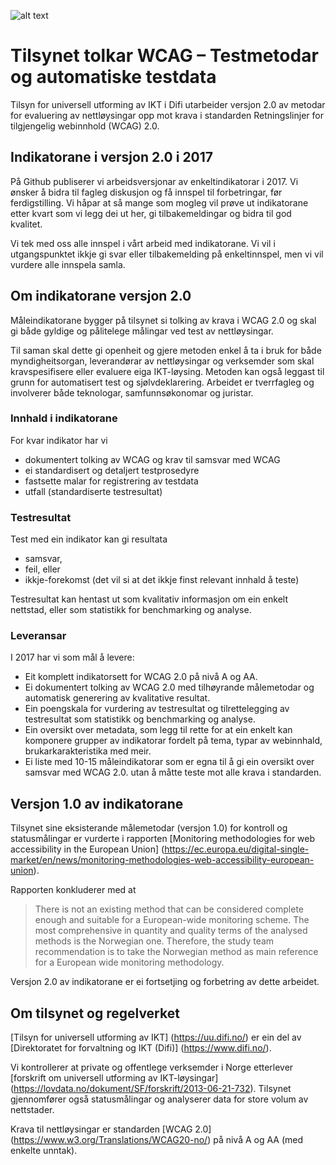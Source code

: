 
![alt text](https://www.difi.no/_style/design/difi3/img/difi-logo.png "Difi-logo") 

# Tilsynet tolkar WCAG – Testmetodar og automatiske testdata

Tilsyn for universell utforming av IKT i Difi utarbeider versjon 2.0 av metodar for evaluering av nettløysingar opp mot krava i standarden Retningslinjer for tilgjengelig webinnhold (WCAG) 2.0.

## Indikatorane i versjon 2.0 i 2017

På Github publiserer vi arbeidsversjonar av enkeltindikatorar i 2017. Vi ønsker å bidra til fagleg diskusjon og få innspel til forbetringar, før ferdigstilling. Vi håpar at så mange som mogleg vil prøve ut indikatorane etter kvart som vi legg dei ut her, gi tilbakemeldingar og bidra til god kvalitet.

Vi tek med oss alle innspel i vårt arbeid med indikatorane. Vi vil i utgangspunktet ikkje gi svar eller tilbakemelding på enkeltinnspel, men vi vil vurdere alle innspela samla.

## Om indikatorane versjon 2.0
Måleindikatorane bygger på tilsynet si tolking av krava i WCAG 2.0 og skal gi både gyldige og pålitelege målingar ved test av nettløysingar.

Til saman skal dette gi openheit og gjere metoden enkel å ta i bruk for både myndigheitsorgan, leverandørar av nettløysingar og verksemder som skal kravspesifisere eller evaluere eiga IKT-løysing. Metoden kan også leggast til grunn for automatisert test og sjølvdeklarering. Arbeidet er tverrfagleg og involverer både teknologar, samfunnsøkonomar og juristar.

### Innhald i indikatorane
For kvar indikator har vi
* dokumentert tolking av WCAG og krav til samsvar med WCAG
* ei standardisert og detaljert testprosedyre
* fastsette malar for registrering av testdata
* utfall (standardiserte testresultat)

### Testresultat
Test med ein indikator kan gi resultata
* samsvar,
*	feil, eller
*	ikkje-forekomst (det vil si at det ikkje finst relevant innhald å teste)

Testresultat kan hentast ut som kvalitativ informasjon om ein enkelt nettstad, eller som statistikk for benchmarking og analyse. 

### Leveransar
I 2017 har vi som mål å levere:
*	Eit komplett indikatorsett for WCAG 2.0 på nivå A og AA.
*	Ei dokumentert tolking av WCAG 2.0 med tilhøyrande målemetodar og automatisk generering av kvalitative resultat. 
*	Ein poengskala for vurdering av testresultat og tilrettelegging av testresultat som statistikk og benchmarking og analyse. 
*	Ein oversikt over metadata, som legg til rette for at ein enkelt kan komponere grupper av indikatorar fordelt på tema, typar av webinnhald, brukarkarakteristika med meir.
*	Ei liste med 10-15 måleindikatorar som er egna til å gi ein oversikt over samsvar med WCAG 2.0. utan å måtte teste mot alle krava i standarden. 

## Versjon 1.0 av indikatorane
Tilsynet sine eksisterande målemetodar (versjon 1.0) for kontroll og statusmålingar er vurderte i rapporten [Monitoring methodologies for web accessibility in the European Union] (https://ec.europa.eu/digital-single-market/en/news/monitoring-methodologies-web-accessibility-european-union).

Rapporten konkluderer med at
>There is not an existing method that can be considered complete enough and suitable for a European-wide monitoring scheme. The most comprehensive in quantity and quality terms of the analysed methods is the Norwegian one. Therefore, the study team recommendation is to take the Norwegian method as main reference for a European wide monitoring methodology.

Versjon 2.0 av indikatorane er ei fortsetjing og forbetring av dette arbeidet.

## Om tilsynet og regelverket
[Tilsyn for universell utforming av IKT] (https://uu.difi.no/) er ein del av [Direktoratet for forvaltning og IKT (Difi)] (https://www.difi.no/).

Vi kontrollerer at private og offentlege verksemder i Norge etterlever [forskrift om universell utforming av IKT-løysingar] (https://lovdata.no/dokument/SF/forskrift/2013-06-21-732). Tilsynet gjennomfører også statusmålingar og analyserer data for store volum av nettstader.

Krava til nettløysingar er standarden [WCAG 2.0] (https://www.w3.org/Translations/WCAG20-no/) på nivå A og AA (med enkelte unntak).
